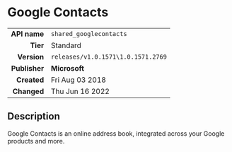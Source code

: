 # Google Contacts
| | |
|-:|-|
|**API name**|`shared_googlecontacts`|
|**Tier**|Standard|
|**Version**|`releases/v1.0.1571\1.0.1571.2769`|
|**Publisher**|**Microsoft**|
|**Created**|Fri Aug 03 2018|
|**Changed**|Thu Jun 16 2022|

## Description
Google Contacts is an online address book, integrated across your Google products and more.
